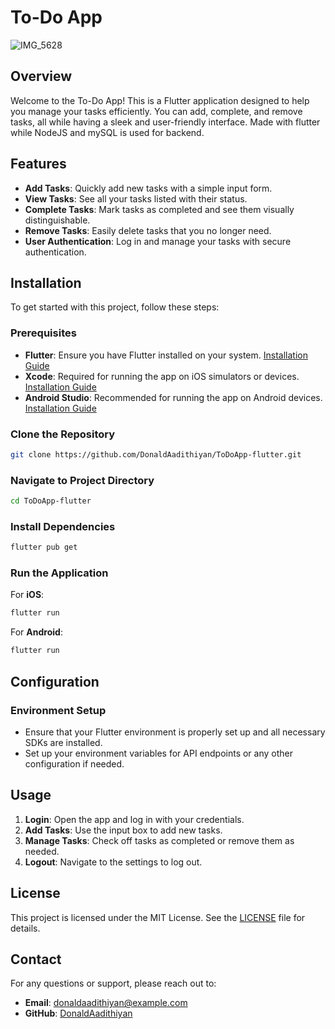 # To-Do App

![IMG_5628](https://github.com/user-attachments/assets/d23928d3-2282-4230-8f6a-dd898107226c)

## Overview

Welcome to the To-Do App! This is a Flutter application designed to help you manage your tasks efficiently. You can add, complete, and remove tasks, all while having a sleek and user-friendly interface.
Made with flutter while NodeJS and mySQL is used for backend.

## Features

- **Add Tasks**: Quickly add new tasks with a simple input form.
- **View Tasks**: See all your tasks listed with their status.
- **Complete Tasks**: Mark tasks as completed and see them visually distinguishable.
- **Remove Tasks**: Easily delete tasks that you no longer need.
- **User Authentication**: Log in and manage your tasks with secure authentication.

## Installation

To get started with this project, follow these steps:

### Prerequisites

- **Flutter**: Ensure you have Flutter installed on your system. [Installation Guide](https://flutter.dev/docs/get-started/install)
- **Xcode**: Required for running the app on iOS simulators or devices. [Installation Guide](https://developer.apple.com/xcode/)
- **Android Studio**: Recommended for running the app on Android devices. [Installation Guide](https://developer.android.com/studio)

### Clone the Repository

```bash
git clone https://github.com/DonaldAadithiyan/ToDoApp-flutter.git
```

### Navigate to Project Directory

```bash
cd ToDoApp-flutter
```

### Install Dependencies

```bash
flutter pub get
```

### Run the Application

For **iOS**:

```bash
flutter run
```

For **Android**:

```bash
flutter run
```

## Configuration

### Environment Setup

- Ensure that your Flutter environment is properly set up and all necessary SDKs are installed.
- Set up your environment variables for API endpoints or any other configuration if needed.

## Usage

1. **Login**: Open the app and log in with your credentials.
2. **Add Tasks**: Use the input box to add new tasks.
3. **Manage Tasks**: Check off tasks as completed or remove them as needed.
4. **Logout**: Navigate to the settings to log out.

## License

This project is licensed under the MIT License. See the [LICENSE](LICENSE) file for details.

## Contact

For any questions or support, please reach out to:

- **Email**: donaldaadithiyan@example.com
- **GitHub**: [DonaldAadithiyan](https://github.com/DonaldAadithiyan)
